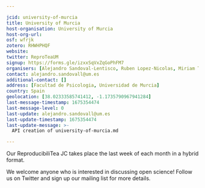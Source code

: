 ```yaml
---

jcid: university-of-murcia
title: University of Murcia
host-organisation: University of Murcia
host-org-url: 
osf: wfrjk
zotero: RHWHPHQF
website: 
twitter: ReproTeaUM
signup: https://forms.gle/izxxSqVxZqGoPhFM7
organisers: [Alejandro Sandoval-Lentisco, Ruben Lopez-Nicolas, Miriam Tortajada]
contact: alejandro.sandovall@um.es
additional-contact: []
address: [Facultad de Psicologia, Universidad de Murcia]
country: Spain
geolocation: [38.02333585741412, -1.1735790967941284]
last-message-timestamp: 1675354474
last-message-level: 0
last-update: alejandro.sandovall@um.es
last-update-timestamp: 1675354474
last-update-message: >-
  API creation of university-of-murcia.md

---
```


Our ReproducibiliTea JC takes place the last week of each month in a hybrid format. 

We welcome anyone who is interested in discussing open science! Follow us on Twitter and sign up our mailing list for more details.
